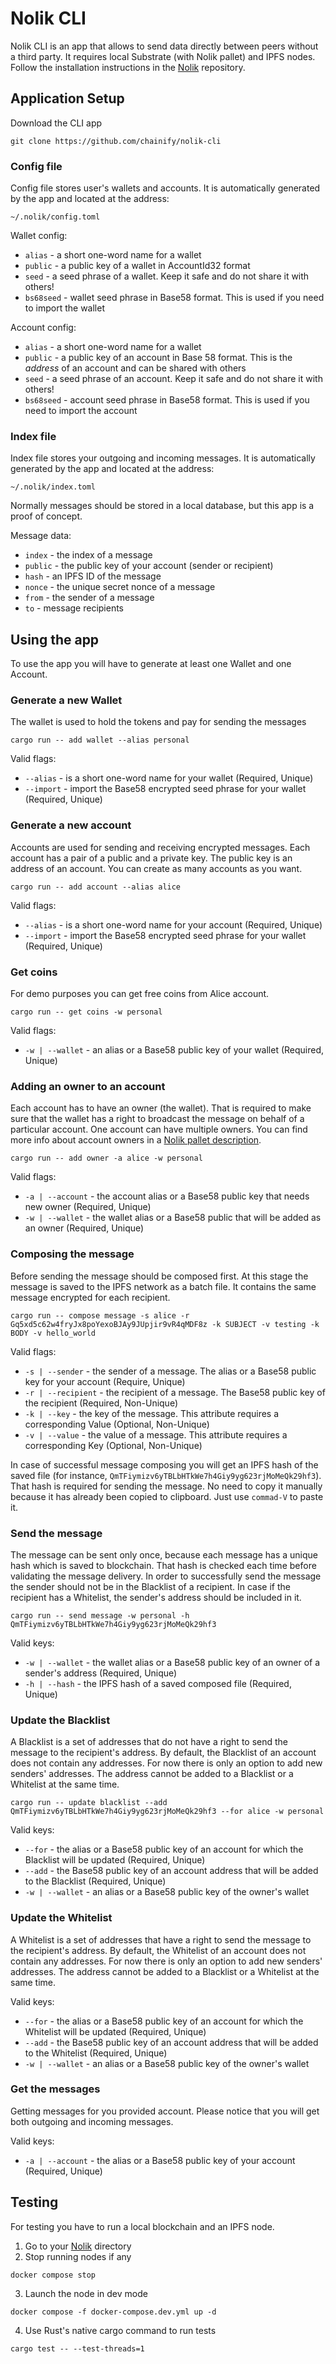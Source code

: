 # Nolik CLI

Nolik CLI is an app that allows to send data directly between peers without a third party.
It requires local Substrate (with Nolik pallet) and IPFS nodes.
Follow the installation instructions in the [Nolik](https://github.com/chainify/nolik) repository.

## Application Setup

Download the CLI app

`git clone https://github.com/chainify/nolik-cli`

### Config file
Config file stores user's wallets and accounts.
It is automatically generated by the app and located at the address:

`~/.nolik/config.toml`

Wallet config:
* `alias` - a short one-word name for a wallet
* `public` - a public key of a wallet in AccountId32 format 
* `seed` - a seed phrase of a wallet. Keep it safe and do not share it with others!
* `bs68seed` - wallet seed phrase in Base58 format. This is used if you need to import the wallet

Account config:
* `alias` - a short one-word name for a wallet
* `public` - a public key of an account in Base 58 format. This is the *address* of an account and can be shared with others
* `seed` - a seed phrase of an account. Keep it safe and do not share it with others!
* `bs68seed` - account seed phrase in Base58 format. This is used if you need to import the account
 

### Index file
Index file stores your outgoing and incoming messages.
It is automatically generated by the app and located at the address:

`~/.nolik/index.toml`

Normally messages should be stored in a local database, but this app is a proof of concept.

Message data:
* `index` - the index of a message
* `public` - the public key of your account (sender or recipient)
* `hash` - an IPFS ID of the message
* `nonce` - the unique secret nonce of a message
* `from` - the sender of a message
* `to` - message recipients

## Using the app
To use the app you will have to generate at least one Wallet and one Account.

### Generate a new Wallet
The wallet is used to hold the tokens and pay for sending the messages

`cargo run -- add wallet --alias personal`

Valid flags:
* `--alias` - is a short one-word name for your wallet (Required, Unique)
* `--import` - import the Base58 encrypted seed phrase for your wallet (Required, Unique)

### Generate a new account
Accounts are used for sending and receiving encrypted messages.
Each account has a pair of a public and a private key.
The public key is an address of an account.
You can create as many accounts as you want. 

`cargo run -- add account --alias alice`

Valid flags:
* `--alias` - is a short one-word name for your account (Required, Unique) 
* `--import` - import the Base58 encrypted seed phrase for your wallet (Required, Unique)

### Get coins
For demo purposes you can get free coins from Alice account.

`cargo run -- get coins -w personal`

Valid flags:
* `-w | --wallet` - an alias or a Base58 public key of your wallet (Required, Unique)

### Adding an owner to an account
Each account has to have an owner (the wallet). 
That is required to make sure that the wallet has a right to broadcast the message on behalf of a particular account.
One account can have multiple owners.
You can find more info about account owners in a [Nolik pallet description](https://github.com/chainify/pallet-nolik#addowner).

`cargo run -- add owner -a alice -w personal`

Valid flags:
* `-a | --account` - the account alias or a Base58 public key that needs new owner (Required, Unique)
* `-w | --wallet` - the wallet alias or a Base58 public that will be added as an owner (Required, Unique)

### Composing the message
Before sending the message should be composed first. 
At this stage the message is saved to the IPFS network as a batch file.
It contains the same message encrypted for each recipient.

`cargo run -- compose message -s alice -r Gq5xd5c62w4fryJx8poYexoBJAy9JUpjir9vR4qMDF8z -k SUBJECT -v testing -k BODY -v hello_world`

Valid flags:
* `-s | --sender` - the sender of a message. The alias or a Base58 public key for your account (Require, Unique)
* `-r | --recipient` - the recipient of a message. The Base58 public key of the recipient (Required, Non-Unique) 
* `-k | --key` - the key of the message. This attribute requires a corresponding Value (Optional, Non-Unique)
* `-v | --value` - the value of a message. This attribute requires a corresponding Key (Optional, Non-Unique)

In case of successful message composing you will get an IPFS hash of the saved file (for instance, `QmTFiymizv6yTBLbHTkWe7h4Giy9yg623rjMoMeQk29hf3`).
That hash is required for sending the message.
No need to copy it manually because it has already been copied to clipboard.
Just use `commad-V` to paste it.

### Send the message
The message can be sent only once, because each message has a unique hash which is saved to blockchain.
That hash is checked each time before validating the message delivery.
In order to successfully send the message the sender should not be in the Blacklist of a recipient.
In case if the recipient has a Whitelist, the sender's address should be included in it.

`cargo run -- send message -w personal -h QmTFiymizv6yTBLbHTkWe7h4Giy9yg623rjMoMeQk29hf3`

Valid keys:
* `-w | --wallet` - the wallet alias or a Base58 public key of an owner of a sender's address (Required, Unique)
* `-h | --hash` - the IPFS hash of a saved composed file (Required, Unique)

### Update the Blacklist
A Blacklist is a set of addresses that do not have a right to send the message to the recipient's address.
By default, the Blacklist of an account does not contain any addresses.
For now there is only an option to add new senders' addresses.
The address cannot be added to a Blacklist or a Whitelist at the same time.

`cargo run -- update blacklist --add QmTFiymizv6yTBLbHTkWe7h4Giy9yg623rjMoMeQk29hf3 --for alice -w personal`

Valid keys:
* `--for` - the alias or a Base58 public key of an account for which the Blacklist will be updated (Required, Unique)
* `--add` - the Base58 public key of an account address that will be added to the Blacklist (Required, Unique)
* `-w | --wallet` - an alias or a Base58 public key of the owner's wallet

### Update the Whitelist
A Whitelist is a set of addresses that have a right to send the message to the recipient's address.
By default, the Whitelist of an account does not contain any addresses.
For now there is only an option to add new senders' addresses.
The address cannot be added to a Blacklist or a Whitelist at the same time.

Valid keys:
* `--for` - the alias or a Base58 public key of an account for which the Whitelist will be updated (Required, Unique)
* `--add` - the Base58 public key of an account address that will be added to the Whitelist (Required, Unique)
* `-w | --wallet` - an alias or a Base58 public key of the owner's wallet
 
### Get the messages
Getting messages for you provided account.
Please notice that you will get both outgoing and incoming messages.

Valid keys:
* `-a | --account` - the alias or a Base58 public key of your account (Required, Unique)

## Testing

For testing you have to run a local blockchain and an IPFS node.

1. Go to your [Nolik](https://github.com/chainify/nolik) directory
2. Stop running nodes if any 

`docker compose stop`

3. Launch the node in dev mode

`docker compose -f docker-compose.dev.yml up -d`

4. Use Rust's native cargo command to run tests
 
`cargo test -- --test-threads=1`